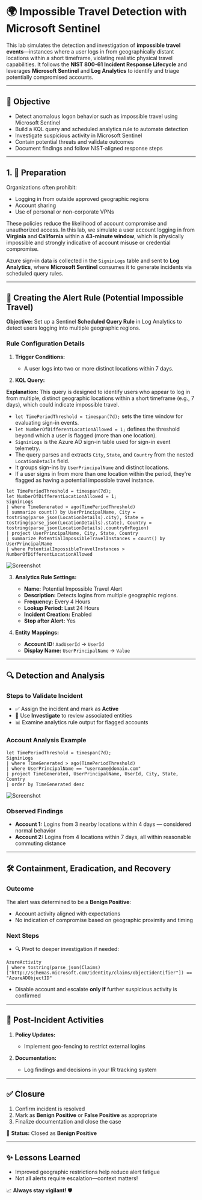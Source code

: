# 🌍 Impossible Travel Detection with Microsoft Sentinel

This lab simulates the detection and investigation of **impossible travel events**—instances where a user logs in from geographically distant locations within a short timeframe, violating realistic physical travel capabilities. It follows the **NIST 800-61 Incident Response Lifecycle** and leverages **Microsoft Sentinel** and **Log Analytics** to identify and triage potentially compromised accounts.

---

## 🌟 Objective

* Detect anomalous logon behavior such as impossible travel using Microsoft Sentinel
* Build a KQL query and scheduled analytics rule to automate detection
* Investigate suspicious activity in Microsoft Sentinel
* Contain potential threats and validate outcomes
* Document findings and follow NIST-aligned response steps

---

## 1. 🧰 Preparation

Organizations often prohibit:

* Logging in from outside approved geographic regions
* Account sharing
* Use of personal or non-corporate VPNs

These policies reduce the likelihood of account compromise and unauthorized access. In this lab, we simulate a user account logging in from **Virginia** and **California** within a **43-minute window**, which is physically impossible and strongly indicative of account misuse or credential compromise.

Azure sign-in data is collected in the `SigninLogs` table and sent to **Log Analytics**, where **Microsoft Sentinel** consumes it to generate incidents via scheduled query rules.

---

## 🚦 Creating the Alert Rule (Potential Impossible Travel)

**Objective:** Set up a Sentinel **Scheduled Query Rule** in Log Analytics to detect users logging into multiple geographic regions.

### Rule Configuration Details

1. **Trigger Conditions:**

   * A user logs into two or more distinct locations within 7 days.

2. **KQL Query:**

**Explanation:**
This query is designed to identify users who appear to log in from multiple, distinct geographic locations within a short timeframe (e.g., 7 days), which could indicate impossible travel.

* `let TimePeriodThreshold = timespan(7d);` sets the time window for evaluating sign-in events.
* `let NumberOfDifferentLocationAllowed = 1;` defines the threshold beyond which a user is flagged (more than one location).
* `SigninLogs` is the Azure AD sign-in table used for sign-in event telemetry.
* The query parses and extracts `City`, `State`, and `Country` from the nested `LocationDetails` field.
* It groups sign-ins by `UserPrincipalName` and distinct locations.
* If a user signs in from more than one location within the period, they're flagged as having a potential impossible travel instance.

```kql
let TimePeriodThreshold = timespan(7d);
let NumberOfDifferentLocationAllowed = 1;
SigninLogs
| where TimeGenerated > ago(TimePeriodThreshold)
| summarize count() by UserPrincipalName, City = tostring(parse_json(LocationDetails).city), State = tostring(parse_json(LocationDetails).state), Country = tostring(parse_json(LocationDetails).countryOrRegion)
| project UserPrincipalName, City, State, Country
| summarize PotentialImpossibleTravelInstances = count() by UserPrincipalName
| where PotentialImpossibleTravelInstances > NumberOfDifferentLocationAllowed
```

![Screenshot](https://github.com/user-attachments/assets/c69cab46-5d5f-4769-a6f7-bc803a16e2dc)

3. **Analytics Rule Settings:**

   * **Name:** Potential Impossible Travel Alert
   * **Description:** Detects logins from multiple geographic regions.
   * **Frequency:** Every 4 Hours
   * **Lookup Period:** Last 24 Hours
   * **Incident Creation:** Enabled
   * **Stop after Alert:** Yes

4. **Entity Mappings:**

   * **Account ID:** `AadUserId` → `UserId`
   * **Display Name:** `UserPrincipalName` → `Value`

---

## 🔍 Detection and Analysis

### Steps to Validate Incident

* ✅ Assign the incident and mark as **Active**
* 🔄 Use **Investigate** to review associated entities
* 📊 Examine analytics rule output for flagged accounts

### Account Analysis Example

```kql
let TimePeriodThreshold = timespan(7d);
SigninLogs
| where TimeGenerated > ago(TimePeriodThreshold)
| where UserPrincipalName == "username@domain.com"
| project TimeGenerated, UserPrincipalName, UserId, City, State, Country
| order by TimeGenerated desc
```

![Screenshot](https://github.com/user-attachments/assets/2739121d-5914-4468-a480-cecee0883432)

### Observed Findings

* **Account 1:** Logins from 3 nearby locations within 4 days — considered normal behavior
* **Account 2:** Logins from 4 locations within 7 days, all within reasonable commuting distance

---

## 🛠️ Containment, Eradication, and Recovery

### Outcome

The alert was determined to be a **Benign Positive**:

* Account activity aligned with expectations
* No indication of compromise based on geographic proximity and timing

### Next Steps

* 🔍 Pivot to deeper investigation if needed:

```kql
AzureActivity
| where tostring(parse_json(Claims)["http://schemas.microsoft.com/identity/claims/objectidentifier"]) == "AzureADObjectID"
```

* Disable account and escalate **only if** further suspicious activity is confirmed

---

## 🔄 Post-Incident Activities

1. **Policy Updates:**

   * Implement geo-fencing to restrict external logins

2. **Documentation:**

   * Log findings and decisions in your IR tracking system

---

## ✅ Closure

1. Confirm incident is resolved
2. Mark as **Benign Positive** or **False Positive** as appropriate
3. Finalize documentation and close the case

📌 **Status:** Closed as **Benign Positive**

---

## ✨ Lessons Learned

* Improved geographic restrictions help reduce alert fatigue
* Not all alerts require escalation—context matters!

📈 **Always stay vigilant!** 🛡️

